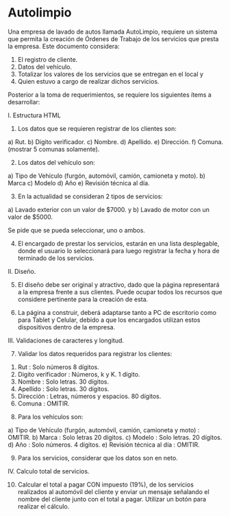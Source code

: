 # Autolimpio

Una empresa de lavado de autos llamada AutoLimpio, requiere un sistema que permita la creación de Órdenes de Trabajo de los servicios que presta la empresa. Este documento considera: 

1.	El registro de cliente.
2.	Datos del vehículo.
3.	Totalizar los valores de los servicios que se entregan en el local y
4.	Quien estuvo a cargo de realizar dichos servicios.

Posterior a la toma de requerimientos, se requiere los siguientes ítems a desarrollar:


I.	Estructura HTML

1.	Los datos que se requieren registrar de los clientes son:

a)	Rut.
b)	Digito verificador.
c)	Nombre. 
d)	Apellido. 
e)	Dirección.
f)	Comuna. (mostrar 5 comunas solamente).

2.	Los datos del vehículo son:

a)	Tipo de Vehículo (furgón, automóvil, camión, camioneta y moto).
b)	Marca
c)	Modelo
d)	Año
e)	Revisión técnica al día.

3.	En la actualidad se consideran 2 tipos de servicios:

a)	Lavado exterior con un valor de $7000. y
b)	Lavado de motor con un valor de $5000.

Se pide que se pueda seleccionar, uno o ambos.

4.	El encargado de prestar los servicios, estarán en una lista desplegable, donde el usuario lo seleccionará para luego registrar la fecha y hora de terminado de los servicios.







II.	Diseño.

5.	El diseño debe ser original y atractivo, dado que la página representará a la empresa frente a sus clientes. Puede ocupar todos los recursos que considere pertinente para la creación de esta.

6.	La página a construir, deberá adaptarse tanto a PC de escritorio como para Tablet y Celular, debido a que los encargados utilizan estos dispositivos dentro de la empresa.



III.	Validaciones de caracteres y longitud.

7.	Validar los datos requeridos para registrar los clientes:

1)	Rut  	: Solo números	8 dígitos.
2)	Digito verificador	: Números, k y K.	1 dígito.
3)	Nombre	: Solo letras. 	30 dígitos.
4)	Apellido	: Solo letras.	30 dígitos.
5)	Dirección	: Letras, números y espacios.	80 dígitos.
6)	Comuna	: OMITIR.

8.	Para los vehículos son:

a)	Tipo de Vehículo (furgón, automóvil, camión, camioneta y moto)	: OMITIR.
b)	Marca	: Solo letras	20 dígitos.
c)	Modelo	: Solo letras.	20 dígitos.
d)	Año	: Solo números.	4 dígitos.
e)	Revisión técnica al día	: OMITIR.

9.	Para los servicios, considerar que los datos son en neto.


IV.	Calculo total de servicios.

10.	Calcular el total a pagar CON impuesto (19%), de los servicios realizados al automóvil del cliente y enviar un mensaje señalando el nombre del cliente junto con el total a pagar. Utilizar un botón para realizar el cálculo.

